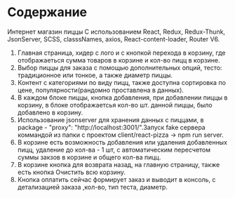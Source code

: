 # Содержание

Интернет магазин пиццы
С использованием React, Redux, Redux-Thunk, JsonServer, SCSS, classsNames, axios, React-content-loader, Router V6.

1. Главная страница, хидер с лого и с кнопкой перехода в корзину, где отображаеться сумма товаров в корзине и кол-во пицц в корзине.
2. Выбор пиццы для заказа с помощью дополнительных опций, тесто: традиционное или тонкое, а также диаметр пиццы.
3. Контент с категориями по виду пицц, также доступна сортировка по цене, популярности(рандомно проставлена в данных).
4. В каждом блоке пиццы, кнопка добавления, при добавлении пиццы в корзину, в блоке отображаетсья кол-во шт. данной пиццы, было добавлено в корзину.
5. Использование jsonserver для хранения данных с пиццами, в package - "proxy": "http://localhost:3001/".Запуск fake сервера коммандой из папки с проектом client/react-pizza -> npm run server.
6. В корзине есть возможность добавления или удаления добавленных пицц, удаление до кол-ва - 1 шт, с автоматическим пересчетом суммы закзов в корзине и общего кол-ва пицц.
7. В корзине кнопка для возврата назад, на главную страницу, также есть кнопка Очистить всю корзину.
8. Кнопка оплатить сейчас формирует заказ и выводит в консоль, с детализацией заказа ,кол-во, тип теста, диаметр.
